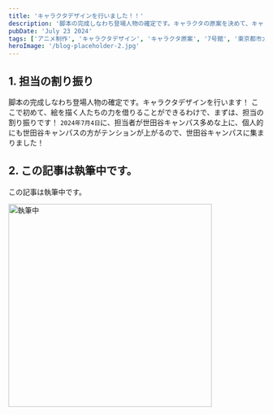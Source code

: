 ```yaml
---
title: 'キャラクタデザインを行いました！！'
description: '脚本の完成しなわち登場人物の確定です。キャラクタの原案を決めて、キャラクタデザインを行います！'
pubDate: 'July 23 2024'
tags: ['アニメ制作', 'キャラクタデザイン', 'キャラクタ原案', '7号館', '東京都市大学']
heroImage: '/blog-placeholder-2.jpg'
---
```


## 1. 担当の割り振り

脚本の完成しなわち登場人物の確定です。キャラクタデザインを行います！
ここで初めて、絵を描く人たちの力を借りることができるわけで、まずは、担当の割り振りです！
`2024年7月4日`に、担当者が世田谷キャンパス多めな上に、個人的にも世田谷キャンパスの方がテンションが上がるので、世田谷キャンパスに集まりました！

## 2. この記事は執筆中です。

この記事は執筆中です。


<a href="https://tcu-yamamana.notion.site/5a4c680ae5d64d4992b3478c2e368b7b?pvs=4">
    <img width="400" src="/blog-placeholder-4.jpg" alt="執筆中" />
</a>
